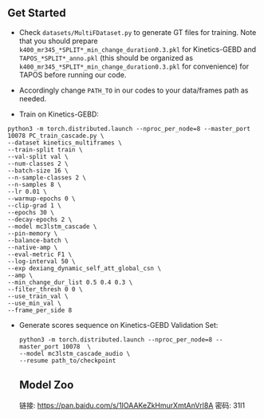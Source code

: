 ## Get Started

- Check `datasets/MultiFDataset.py` to generate GT files for training. Note that you should prepare `k400_mr345_*SPLIT*_min_change_duration0.3.pkl` for Kinetics-GEBD and `TAPOS_*SPLIT*_anno.pkl`  (this should be organized as `k400_mr345_*SPLIT*_min_change_duration0.3.pkl` for convenience) for TAPOS before running our code. 

-  Accordingly change `PATH_TO` in our codes to your data/frames path as needed.

- Train on Kinetics-GEBD:

 ```shell
python3 -m torch.distributed.launch --nproc_per_node=8 --master_port 10078 PC_train_cascade.py \
--dataset kinetics_multiframes \
--train-split train \
--val-split val \
--num-classes 2 \
--batch-size 16 \
--n-sample-classes 2 \
--n-samples 8 \
--lr 0.01 \
--warmup-epochs 0 \
--clip-grad 1 \
--epochs 30 \
--decay-epochs 2 \
--model mc3lstm_cascade \
--pin-memory \
--balance-batch \
--native-amp \
--eval-metric F1 \
--log-interval 50 \
--exp dexiang_dynamic_self_att_global_csn \
--amp \
--min_change_dur_list 0.5 0.4 0.3 \
--filter_thresh 0 0 \
--use_train_val \
--use_min_val \
--frame_per_side 8
 ```

- Generate scores sequence on Kinetics-GEBD Validation Set:

  ```shell
  python3 -m torch.distributed.launch --nproc_per_node=8 --master_port 10078  \ 
  --model mc3lstm_cascade_audio \
  --resume path_to/checkpoint
  ```
  
  ## Model Zoo
  链接: https://pan.baidu.com/s/1IOAAKeZkHmurXmtAnVrl8A  密码: 31l1

